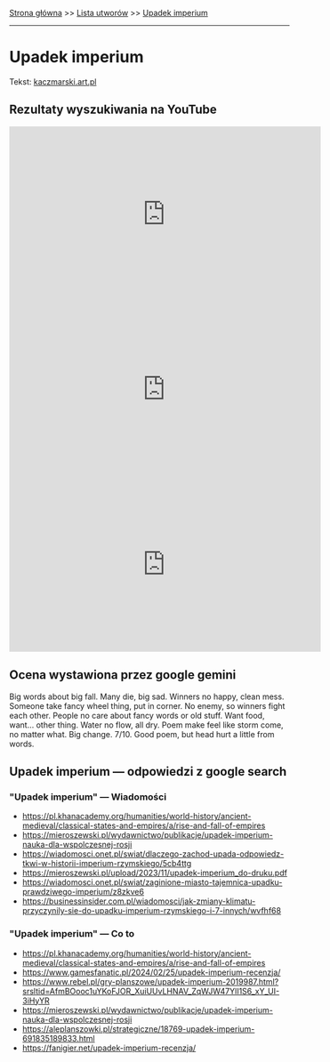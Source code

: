 [Strona główna](../index.md) >> [Lista utworów](../list.md) >> [Upadek imperium](617.md)

---

# Upadek imperium

Tekst: [kaczmarski.art.pl](https://www.kaczmarski.art.pl/tworczosc/wiersze/upadek-imperium/)

## Rezultaty wyszukiwania na YouTube

<iframe width="560" height="315" src="https://www.youtube.com/embed/I71vkKxRNaw?si=IdontcarewhotheIRSsendsImnotpayingtaxes" title="YouTube video player" frameborder="0" allow="accelerometer; autoplay; clipboard-write; encrypted-media; gyroscope; picture-in-picture; web-share" referrerpolicy="strict-origin-when-cross-origin" allowfullscreen></iframe>

<iframe width="560" height="315" src="https://www.youtube.com/embed/AwDVolqG_zg?si=IdontcarewhotheIRSsendsImnotpayingtaxes" title="YouTube video player" frameborder="0" allow="accelerometer; autoplay; clipboard-write; encrypted-media; gyroscope; picture-in-picture; web-share" referrerpolicy="strict-origin-when-cross-origin" allowfullscreen></iframe>

<iframe width="560" height="315" src="https://www.youtube.com/embed/HgQkK60wRd8?si=IdontcarewhotheIRSsendsImnotpayingtaxes" title="YouTube video player" frameborder="0" allow="accelerometer; autoplay; clipboard-write; encrypted-media; gyroscope; picture-in-picture; web-share" referrerpolicy="strict-origin-when-cross-origin" allowfullscreen></iframe>

## Ocena wystawiona przez google gemini

Big words about big fall. Many die, big sad. Winners no happy, clean mess. Someone take fancy wheel thing, put in corner. No enemy, so winners fight each other. People no care about fancy words or old stuff. Want food, want… other thing. Water no flow, all dry. Poem make feel like storm come, no matter what. Big change. 7/10. Good poem, but head hurt a little from words.


## Upadek imperium — odpowiedzi z google search

### "Upadek imperium" — Wiadomości

- <https://pl.khanacademy.org/humanities/world-history/ancient-medieval/classical-states-and-empires/a/rise-and-fall-of-empires>
- <https://mieroszewski.pl/wydawnictwo/publikacje/upadek-imperium-nauka-dla-wspolczesnej-rosji>
- <https://wiadomosci.onet.pl/swiat/dlaczego-zachod-upada-odpowiedz-tkwi-w-historii-imperium-rzymskiego/5cb4ttg>
- <https://mieroszewski.pl/upload/2023/11/upadek-imperium_do-druku.pdf>
- <https://wiadomosci.onet.pl/swiat/zaginione-miasto-tajemnica-upadku-prawdziwego-imperium/z8zkve6>
- <https://businessinsider.com.pl/wiadomosci/jak-zmiany-klimatu-przyczynily-sie-do-upadku-imperium-rzymskiego-i-7-innych/wvfhf68>

### "Upadek imperium" — Co to

- <https://pl.khanacademy.org/humanities/world-history/ancient-medieval/classical-states-and-empires/a/rise-and-fall-of-empires>
- <https://www.gamesfanatic.pl/2024/02/25/upadek-imperium-recenzja/>
- <https://www.rebel.pl/gry-planszowe/upadek-imperium-2019987.html?srsltid=AfmBOooc1uYKoFJOR_XuiUUvLHNAV_ZqWJW47YlI1S6_xY_UI-3iHyYR>
- <https://mieroszewski.pl/wydawnictwo/publikacje/upadek-imperium-nauka-dla-wspolczesnej-rosji>
- <https://aleplanszowki.pl/strategiczne/18769-upadek-imperium-691835189833.html>
- <https://fanigier.net/upadek-imperium-recenzja/>


